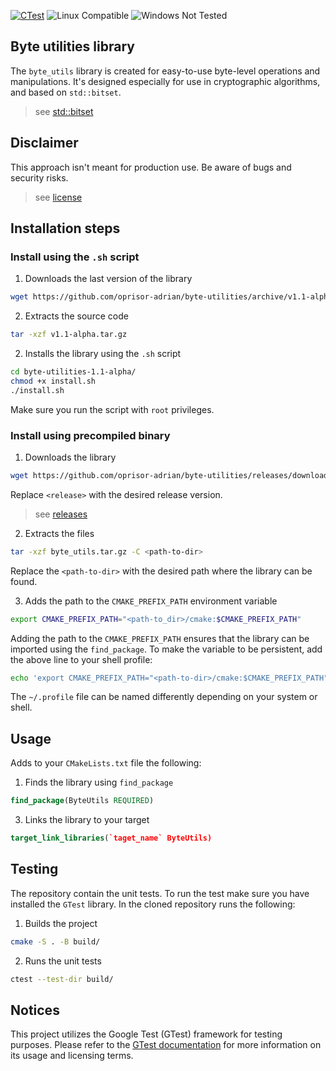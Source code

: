 
[![CTest](https://github.com/oprisor-adrian/byte-utilities/actions/workflows/ubuntu-unit-test.yml/badge.svg?branch=main)](https://github.com/oprisor-adrian/byte-utilities/actions/workflows/ubuntu-unit-test.yml)
![Linux Compatible](https://img.shields.io/badge/Linux-Compatible-brightgreen.svg)
![Windows Not Tested](https://img.shields.io/badge/Windows-Not%20Tested-lightgrey.svg)

## Byte utilities library
The `byte_utils` library is created for easy-to-use byte-level operations and manipulations. It's designed especially for use in cryptographic algorithms, and based on `std::bitset`.
> see [std::bitset](https://en.cppreference.com/w/cpp/utility/bitset)


## Disclaimer
This approach isn't meant for production use. Be aware of bugs and security risks.
> see [license](./LICENSE)

## Installation steps
### Install using the `.sh` script
1. Downloads the last version of the library
```bash
wget https://github.com/oprisor-adrian/byte-utilities/archive/v1.1-alpha.tar.gz
```
2. Extracts the source code
```bash
tar -xzf v1.1-alpha.tar.gz
```
2. Installs the library using the `.sh` script
```bash
cd byte-utilities-1.1-alpha/
chmod +x install.sh
./install.sh
```
Make sure you run the script with `root` privileges.

### Install using precompiled binary
1. Downloads the library
```bash
wget https://github.com/oprisor-adrian/byte-utilities/releases/download/<release>/byte_utils.tar.gz
```
Replace `<release>` with the desired release version.
> see [releases](https://github.com/oprisor-adrian/byte-utilities/releases)
2. Extracts the files
```bash
tar -xzf byte_utils.tar.gz -C <path-to-dir>
```
Replace the `<path-to-dir>` with the desired path where the library can be found.

3. Adds the path to the `CMAKE_PREFIX_PATH` environment variable
```bash
export CMAKE_PREFIX_PATH="<path-to_dir>/cmake:$CMAKE_PREFIX_PATH"
```
Adding the path to the `CMAKE_PREFIX_PATH` ensures that the library can be imported using the `find_package`. To make the variable to be persistent, add the above line to your shell profile:
```bash
echo 'export CMAKE_PREFIX_PATH="<path-to-dir>/cmake:$CMAKE_PREFIX_PATH"' >> ~/.profile
```
The `~/.profile` file can be named differently depending on your system or shell.


## Usage
Adds to your `CMakeLists.txt` file the following:

1. Finds the library using `find_package`
```cmake
find_package(ByteUtils REQUIRED)
```

3. Links the library to your target
```cmake
target_link_libraries(`taget_name` ByteUtils)
```

## Testing
The repository contain the unit tests. To run the test make sure you have installed the `GTest` library.
In the cloned repository runs the following:
1. Builds the project
```bash
cmake -S . -B build/
```
2. Runs the unit tests
```bash
ctest --test-dir build/
```

## Notices
This project utilizes the Google Test (GTest) framework for testing purposes. Please refer to the [GTest documentation](https://google.github.io/googletest/) for more information on its usage and licensing terms.